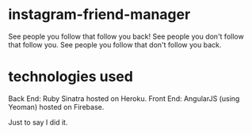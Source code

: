 # instagram-friend-manager
See people you follow that follow you back!
See people you don't follow that follow you.
See people you follow that don't follow you back.

# technologies used
Back End: Ruby Sinatra hosted on Heroku.
Front End: AngularJS (using Yeoman) hosted on Firebase.

Just to say I did it.
